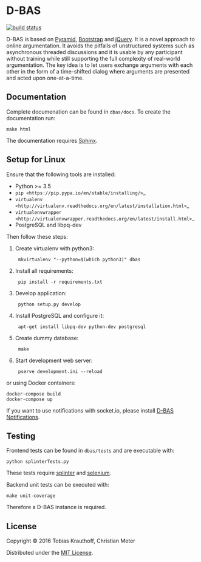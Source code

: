 # D-BAS

[![build status](https://gitlab.cs.uni-duesseldorf.de/project/dbas/badges/master/build.svg)](https://gitlab.cs.uni-duesseldorf.de/project/dbas/commits/master)

D-BAS is based on [Pyramid](http://www.pylonsproject.org/), 
[Bootstrap](http://getbootstrap.com/) and [jQuery](https://jquery.com/).
It is a novel approach to online argumentation. It avoids the 
pitfalls of  unstructured systems such as asynchronous threaded 
discussions and it is usable by any participant without training while 
still supporting the full complexity  of real-world argumentation. The 
key idea is to let users exchange arguments  with each other in the 
form of a time-shifted dialog where arguments are presented  and acted 
upon one-at-a-time.

## Documentation

Complete documenation can be found in `dbas/docs`. To create the 
documentation run:

    make html

The documentation requires [Sphinx](http://www.sphinx-doc.org/en/stable/).


## Setup for Linux

Ensure that the following tools are installed:

* Python >= 3.5
* `pip <https://pip.pypa.io/en/stable/installing/>`_
* `virtualenv <http://virtualenv.readthedocs.org/en/latest/installation.html>`_
* `virtualenvwrapper <http://virtualenvwrapper.readthedocs.org/en/latest/install.html>`_
* PostgreSQL and libpq-dev

Then follow these steps:

1. Create virtualenv with python3:
    
        mkvirtualenv "--python=$(which python3)" dbas

2. Install all requirements:

        pip install -r requirements.txt

3. Develop application:
        
        python setup.py develop

4. Install PostgreSQL and configure it:

        apt-get install libpq-dev python-dev postgresql
        
6. Create dummy database:

        make

7. Start development web server:

        pserve development.ini --reload

or using Docker containers:

    docker-compose build
    docker-compose up


If you want to use notifications with socket.io, please install [D-BAS Notifications](https://gitlab.cs.uni-duesseldorf.de/project/dbas-notifications).

## Testing

Frontend tests can be found in `dbas/tests` and are executable with:

    python splinterTests.py

These tests require [splinter](https://splinter.readthedocs.org/en/latest/) 
and [selenium](https://pypi.python.org/pypi/selenium).

Backend unit tests can be executed with:

    make unit-coverage

Therefore a D-BAS instance is required.


## License

Copyright © 2016 Tobias Krauthoff, Christian Meter

Distributed under the [MIT License](https://gitlab.cs.uni-duesseldorf.de/project/dbas/raw/master/LICENSE).